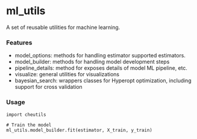 # ml_utils

A set of reusable utilities for machine learning.

### Features

- model_options: methods for handling estimator supported estimators.
- model_builder: methods for handling model development steps
- pipeline_details: method for exposes details of model ML pipeline, etc.
- visualize: general utilities for visualizations
- bayesian_search: wrappers classes for Hyperopt optimization, including support for cross validation

### Usage

```
import cheutils

# Train the model
ml_utils.model_builder.fit(estimator, X_train, y_train)

```
